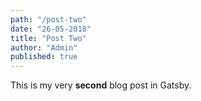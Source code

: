 ```yaml
---
path: "/post-two"
date: "26-05-2018"
title: "Post Two"
author: "Admin"
published: true
---
```


This is my very **second** blog post in Gatsby.
